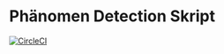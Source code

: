 # Phänomen Detection Skript
[![CircleCI](https://circleci.com/gh/achenbachsven/learningSkript.svg?style=svg&circle-token=d93592aa7fbaab49a61bcd46306a44c607dae65c)](https://circleci.com/gh/achenbachsven/learningSkript/)
